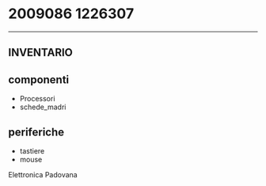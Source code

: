 # 2009086 1226307
---
INVENTARIO
---
## componenti
- Processori
- schede_madri

## periferiche
- tastiere
- mouse

Elettronica Padovana